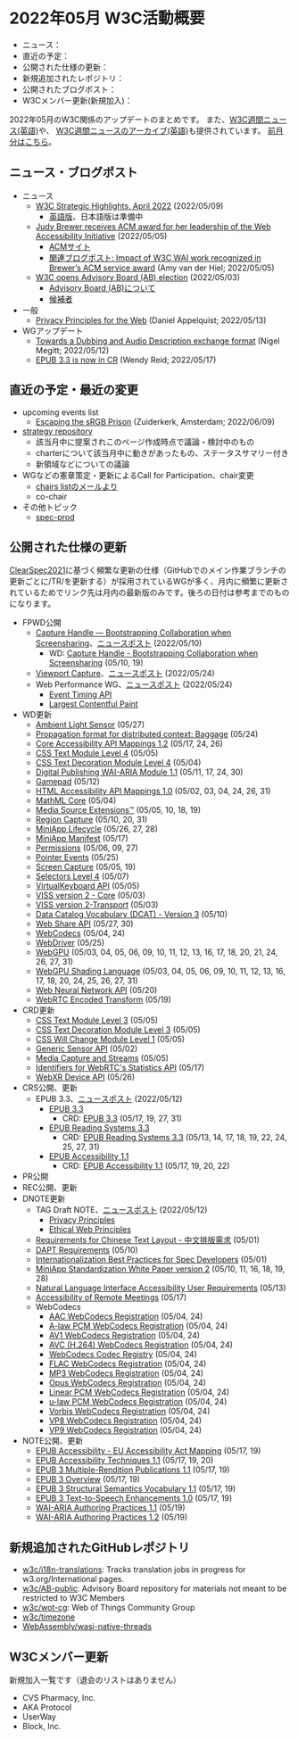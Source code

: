 # 2022年05月 W3C活動概要

- ニュース：
- 直近の予定：
- 公開された仕様の更新：
- 新規追加されたレポジトリ：
- 公開されたブログポスト：
- W3Cメンバー更新(新規加入)：

2022年05月のW3C関係のアップデートのまとめです。
また、[W3C週間ニュース(英語)](https://www.w3.org/News/Public/)や、
[W3C週間ニュースのアーカイブ(英語)](https://lists.w3.org/Archives/Public/w3c-announce/2022AprJun/subject.html)も提供されています。
[前月分はこちら](202204.md)。

## ニュース・ブログポスト

* ニュース
  * [W3C Strategic Highlights, April 2022](https://www.w3.org/blog/news/archives/9532) (2022/05/09)
    * [英語版](https://www.w3.org/2022/04/w3c-highlights/Overview>)、日本語版は準備中
  * [Judy Brewer receives ACM award for her leadership of the Web Accessibility Initiative](https://www.w3.org/blog/news/archives/9523) (2022/05/05)
    * [ACMサイト](https://awards.acm.org/award_winners/brewer_3454726)
    * [関連ブログポスト: Impact of W3C WAI work recognized in Brewer’s ACM service award](https://www.w3.org/blog/2022/05/impact-of-w3c-wai-work-recognized-in-brewers-acm-service-award/) (Amy van der Hiel; 2022/05/05)
  * [W3C opens Advisory Board (AB) election](https://www.w3.org/blog/news/archives/9521) (2022/05/03)
    * [Advisory Board (AB)について](https://www.w3.org/2002/ab/)
    * [候補者](https://www.w3.org/2022/05/03-ab-nominations)
* 一般
  * [Privacy Principles for the Web](https://www.w3.org/blog/2022/05/privacy-principles/) (Daniel Appelquist; 2022/05/13)
* WGアップデート
  * [Towards a Dubbing and Audio Description exchange format](https://www.w3.org/blog/2022/05/towards-a-dubbing-and-audio-description-exchange-format/) (Nigel Megitt; 2022/05/12)
  * [EPUB 3.3 is now in CR](https://www.w3.org/blog/2022/05/epub-3-3-is-now-in-cr/) (Wendy Reid; 2022/05/17)

## 直近の予定・最近の変更

* upcoming events list
  * [Escaping the sRGB Prison](https://www.w3.org/blog/talks/event/escaping-the-srgb-prison/) (Zuiderkerk, Amsterdam; 2022/06/09)
* [strategy repository](https://github.com/w3c/strategy/issues)
  * 該当月中に提案されこのページ作成時点で議論・検討中のもの
  * charterについて該当月中に動きがあったもの、ステータスサマリー付き
  * 新領域などについての議論
* WGなどの憲章策定・更新によるCall for Participation、chair変更
  * [chairs listのメールより](https://lists.w3.org/Archives/Member/chairs/)
  * co-chair
* その他トピック
  * [spec-prod](https://lists.w3.org/Archives/Public/spec-prod/)

## 公開された仕様の更新

[ClearSpec2021](https://github.com/w3c/tr-pages/blob/main/clearspec2021.md)に基づく頻繁な更新の仕様（GitHubでのメイン作業ブランチの更新ごとに/TR/を更新する）が採用されているWGが多く、月内に頻繁に更新されているためでリンク先は月内の最新版のみです。後ろの日付は参考までのものになります。

* FPWD公開
  * [Capture Handle — Bootstrapping Collaboration when Screensharing](https://www.w3.org/TR/2022/WD-capture-handle-identity-20220510/)、[ニュースポスト](https://www.w3.org/blog/news/archives/9546) (2022/05/10)
    * WD: [Capture Handle - Bootstrapping Collaboration when Screensharing](https://www.w3.org/TR/2022/WD-capture-handle-identity-20220519/) (05/10, 19)
  * [Viewport Capture](https://www.w3.org/TR/2022/WD-mediacapture-viewport-20220524/)、[ニュースポスト](https://www.w3.org/blog/news/archives/9563) (2022/05/24)
  * Web Performance WG、[ニュースポスト](https://www.w3.org/blog/news/archives/9559) (2022/05/24)
    * [Event Timing API](https://www.w3.org/TR/2022/WD-event-timing-20220524/)
    * [Largest Contentful Paint](https://www.w3.org/TR/2022/WD-largest-contentful-paint-20220524/)
* WD更新
  * [Ambient Light Sensor](https://www.w3.org/TR/2022/WD-ambient-light-20220527/) (05/27)
  * [Propagation format for distributed context: Baggage](https://www.w3.org/TR/2022/WD-baggage-20220524/) (05/24)
  * [Core Accessibility API Mappings 1.2](https://www.w3.org/TR/2022/WD-core-aam-1.2-20220526/) (05/17, 24, 26)
  * [CSS Text Module Level 4](https://www.w3.org/TR/2022/WD-css-text-4-20220505/) (05/05)
  * [CSS Text Decoration Module Level 4](https://www.w3.org/TR/2022/WD-css-text-decor-4-20220504/) (05/04)
  * [Digital Publishing WAI-ARIA Module 1.1](https://www.w3.org/TR/2022/WD-dpub-aria-1.1-20220530/) (05/11, 17, 24, 30)
  * [Gamepad](https://www.w3.org/TR/2022/WD-gamepad-20220512/) (05/12)
  * [HTML Accessibility API Mappings 1.0](https://www.w3.org/TR/2022/WD-html-aam-1.0-20220531/) (05/02, 03, 04, 24, 26, 31)
  * [MathML Core](https://www.w3.org/TR/2022/WD-mathml-core-20220504/) (05/04)
  * [Media Source Extensions™](https://www.w3.org/TR/2022/WD-media-source-2-20220519/) (05/05, 10, 18, 19)
  * [Region Capture](https://www.w3.org/TR/2022/WD-mediacapture-region-20220531/) (05/10, 20, 31)
  * [MiniApp Lifecycle](https://www.w3.org/TR/2022/WD-miniapp-lifecycle-20220528/) (05/26, 27, 28)
  * [MiniApp Manifest](https://www.w3.org/TR/2022/WD-miniapp-manifest-20220517/) (05/17)
  * [Permissions](https://www.w3.org/TR/2022/WD-permissions-20220527/) (05/06, 09, 27)
  * [Pointer Events](https://www.w3.org/TR/2022/WD-pointerevents3-20220525/) (05/25)
  * [Screen Capture](https://www.w3.org/TR/2022/WD-screen-capture-20220519/) (05/05, 19)
  * [Selectors Level 4](https://www.w3.org/TR/2022/WD-selectors-4-20220507/) (05/07)
  * [VirtualKeyboard API](https://www.w3.org/TR/2022/WD-virtual-keyboard-20220505/) (05/05)
  * [VISS version 2 - Core](https://www.w3.org/TR/2022/WD-viss2-core-20220503/) (05/03)
  * [VISS version 2-Transport](https://www.w3.org/TR/2022/WD-viss2-transport-20220503/) (05/03)
  * [Data Catalog Vocabulary (DCAT) - Version 3](https://www.w3.org/TR/2022/WD-vocab-dcat-3-20220510/) (05/10)
  * [Web Share API](https://www.w3.org/TR/2022/WD-web-share-20220530/) (05/27, 30)
  * [WebCodecs](https://www.w3.org/TR/2022/WD-webcodecs-20220524/) (05/04, 24)
  * [WebDriver](https://www.w3.org/TR/2022/WD-webdriver2-20220525/) (05/25)
  * [WebGPU](https://www.w3.org/TR/2022/WD-webgpu-20220531/) (05/03, 04, 05, 06, 09, 10, 11, 12, 13, 16, 17, 18, 20, 21, 24, 26, 27, 31)
  * [WebGPU Shading Language](https://www.w3.org/TR/2022/WD-WGSL-20220531/) (05/03, 04, 05, 06, 09, 10, 11, 12, 13, 16, 17, 18, 20, 24, 25, 26, 27, 31)
  * [Web Neural Network API](https://www.w3.org/TR/2022/WD-webnn-20220520/) (05/20)
  * [WebRTC Encoded Transform](https://www.w3.org/TR/2022/WD-webrtc-encoded-transform-20220519/) (05/19)
* CRD更新
  * [CSS Text Module Level 3](https://www.w3.org/TR/2022/CRD-css-text-3-20220505/) (05/05)
  * [CSS Text Decoration Module Level 3](https://www.w3.org/TR/2022/CRD-css-text-decor-3-20220505/) (05/05)
  * [CSS Will Change Module Level 1](https://www.w3.org/TR/2022/CRD-css-will-change-1-20220505/) (05/05)
  * [Generic Sensor API](https://www.w3.org/TR/2022/CRD-generic-sensor-20220502/) (05/02)
  * [Media Capture and Streams](https://www.w3.org/TR/2022/CRD-mediacapture-streams-20220505/) (05/05)
  * [Identifiers for WebRTC's Statistics API](https://www.w3.org/TR/2022/CRD-webrtc-stats-20220517/) (05/17)
  * [WebXR Device API](https://www.w3.org/TR/2022/CRD-webxr-20220526/) (05/26)
* CRS公開、更新
  * EPUB 3.3、[ニュースポスト](https://www.w3.org/blog/news/archives/9553) (2022/05/12)
    * [EPUB 3.3](https://www.w3.org/TR/2022/CR-epub-33-20220512/)
      * CRD: [EPUB 3.3](https://www.w3.org/TR/2022/CRD-epub-33-20220531/) (05/17, 19, 27, 31)
    * [EPUB Reading Systems 3.3](https://www.w3.org/TR/2022/CR-epub-rs-33-20220512/)
      * CRD: [EPUB Reading Systems 3.3](https://www.w3.org/TR/2022/CRD-epub-rs-33-20220531/) (05/13, 14, 17, 18, 19, 22, 24, 25, 27, 31)
    * [EPUB Accessibility 1.1](https://www.w3.org/TR/2022/CR-epub-a11y-11-20220512/)
      * CRD: [EPUB Accessibility 1.1](https://www.w3.org/TR/2022/CRD-epub-a11y-11-20220522/) (05/17, 19, 20, 22)
* PR公開
* REC公開、更新
* DNOTE更新
  * TAG Draft NOTE、[ニュースポスト](https://www.w3.org/blog/news/archives/9550) (2022/05/12)
    * [Privacy Principles](https://www.w3.org/TR/2022/DNOTE-privacy-principles-20220512/)
    * [Ethical Web Principles](https://www.w3.org/TR/2022/DNOTE-ethical-web-principles-20220512/)
  * [Requirements for Chinese Text Layout - 中文排版需求](https://www.w3.org/TR/2022/DNOTE-clreq-20220501/) (05/01)
  * [DAPT Requirements](https://www.w3.org/TR/2022/DNOTE-dapt-reqs-20220510/) (05/10)
  * [Internationalization Best Practices for Spec Developers](https://www.w3.org/TR/2022/DNOTE-international-specs-20220501/) (05/01)
  * [MiniApp Standardization White Paper version 2](https://www.w3.org/TR/2022/DNOTE-mini-app-white-paper-20220528/) (05/10, 11, 16, 18, 19, 28)
  * [Natural Language Interface Accessibility User Requirements](https://www.w3.org/TR/2022/DNOTE-naur-20220513/) (05/13)
  * [Accessibility of Remote Meetings](https://www.w3.org/TR/2022/DNOTE-remote-meetings-20220517/) (05/17)
  * WebCodecs
    * [AAC WebCodecs Registration](https://www.w3.org/TR/2022/DNOTE-webcodecs-aac-codec-registration-20220524/) (05/04, 24)
    * [A-law PCM WebCodecs Registration](https://www.w3.org/TR/2022/DNOTE-webcodecs-alaw-codec-registration-20220524/) (05/04, 24)
    * [AV1 WebCodecs Registration](https://www.w3.org/TR/2022/DNOTE-webcodecs-av1-codec-registration-20220524/) (05/04, 24)
    * [AVC (H.264) WebCodecs Registration](https://www.w3.org/TR/2022/DNOTE-webcodecs-avc-codec-registration-20220524/) (05/04, 24)
    * [WebCodecs Codec Registry](https://www.w3.org/TR/2022/DNOTE-webcodecs-codec-registry-20220524/) (05/04, 24)
    * [FLAC WebCodecs Registration](https://www.w3.org/TR/2022/DNOTE-webcodecs-flac-codec-registration-20220524/) (05/04, 24)
    * [MP3 WebCodecs Registration](https://www.w3.org/TR/2022/DNOTE-webcodecs-mp3-codec-registration-20220524/) (05/04, 24)
    * [Opus WebCodecs Registration](https://www.w3.org/TR/2022/DNOTE-webcodecs-opus-codec-registration-20220524/) (05/04, 24)
    * [Linear PCM WebCodecs Registration](https://www.w3.org/TR/2022/DNOTE-webcodecs-pcm-codec-registration-20220524/) (05/04, 24)
    * [u-law PCM WebCodecs Registration](https://www.w3.org/TR/2022/DNOTE-webcodecs-ulaw-codec-registration-20220524/) (05/04, 24)
    * [Vorbis WebCodecs Registration](https://www.w3.org/TR/2022/DNOTE-webcodecs-vorbis-codec-registration-20220524/) (05/04, 24)
    * [VP8 WebCodecs Registration](https://www.w3.org/TR/2022/DNOTE-webcodecs-vp8-codec-registration-20220524/) (05/04, 24)
    * [VP9 WebCodecs Registration](https://www.w3.org/TR/2022/DNOTE-webcodecs-vp9-codec-registration-20220524/) (05/04, 24)
* NOTE公開、更新
  * [EPUB Accessibility - EU Accessibility Act Mapping](https://www.w3.org/TR/2022/NOTE-epub-a11y-eaa-mapping-20220519/) (05/17, 19)
  * [EPUB Accessibility Techniques 1.1](https://www.w3.org/TR/2022/NOTE-epub-a11y-tech-11-20220520/) (05/17, 19, 20)
  * [EPUB 3 Multiple-Rendition Publications 1.1](https://www.w3.org/TR/2022/NOTE-epub-multi-rend-11-20220519/) (05/17, 19)
  * [EPUB 3 Overview](https://www.w3.org/TR/2022/NOTE-epub-overview-33-20220519/) (05/17, 19)
  * [EPUB 3 Structural Semantics Vocabulary 1.1](https://www.w3.org/TR/2022/NOTE-epub-ssv-11-20220519/) (05/17, 19)
  * [EPUB 3 Text-to-Speech Enhancements 1.0](https://www.w3.org/TR/2022/NOTE-epub-tts-10-20220519/) (05/17, 19)
  * [WAI-ARIA Authoring Practices 1.1](https://www.w3.org/TR/2022/NOTE-wai-aria-practices-1.1-20220519/) (05/19)
  * [WAI-ARIA Authoring Practices 1.2](https://www.w3.org/TR/2022/NOTE-wai-aria-practices-1.2-20220519/) (05/19)

## 新規追加されたGitHubレポジトリ

* [w3c/i18n-translations](https://github.com/w3c/i18n-translations): Tracks translation jobs in progress for w3.org/International pages.
* [w3c/AB-public](https://github.com/w3c/AB-public): Advisory Board repository for materials not meant to be restricted to W3C Members
* [w3c/wot-cg](https://github.com/w3c/wot-cg): Web of Things Community Group
* [w3c/timezone](https://github.com/w3c/timezone)
* [WebAssembly/wasi-native-threads](https://github.com/WebAssembly/wasi-native-threads)

## W3Cメンバー更新

新規加入一覧です（退会のリストはありません）

* CVS Pharmacy, Inc.
* AKA Protocol
* UserWay
* Block, Inc.
